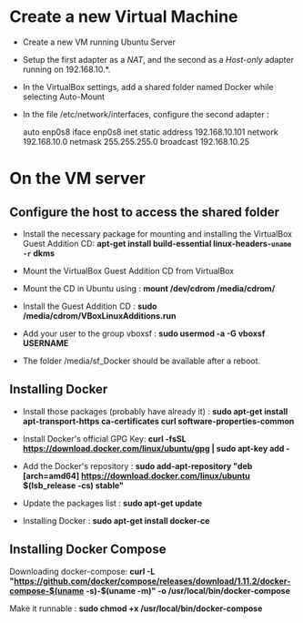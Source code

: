 Create a new Virtual Machine
============================

* Create a new VM running Ubuntu Server

* Setup the first adapter as a *NAT*, and the second as a *Host-only* adapter running on 192.168.10.*.

* In the VirtualBox settings, add a shared folder named Docker while selecting Auto-Mount

* In the file /etc/network/interfaces, configure the second adapter :

	auto enp0s8
	iface enp0s8 inet static
		address 192.168.10.101
		network 192.168.10.0
		netmask 255.255.255.0
		broadcast 192.168.10.25


On the VM server
================

Configure the host to access the shared folder
----------------------------------------------

* Install the necessary package for mounting and installing the VirtualBox Guest Addition CD: **apt-get install build-essential linux-headers-`uname -r` dkms**

* Mount the VirtualBox Guest Addition CD from VirtualBox

* Mount the CD in Ubuntu using : **mount /dev/cdrom /media/cdrom/**

* Install the Guest Addition CD : **sudo /media/cdrom/VBoxLinuxAdditions.run**

* Add your user to the group vboxsf : **sudo usermod -a -G vboxsf USERNAME**

* The folder /media/sf_Docker should be available after a reboot.

Installing Docker
-----------------

* Install those packages (probably have already it) : **sudo apt-get install apt-transport-https ca-certificates curl software-properties-common**

* Install Docker's official GPG Key: **curl -fsSL https://download.docker.com/linux/ubuntu/gpg | sudo apt-key add -**

* Add the Docker's repository : **sudo add-apt-repository "deb [arch=amd64] https://download.docker.com/linux/ubuntu $(lsb_release -cs) stable"**

* Update the packages list : **sudo apt-get update**

* Installing Docker : **sudo apt-get install docker-ce**

Installing Docker Compose
-------------------------

Downloading docker-compose: **curl -L "https://github.com/docker/compose/releases/download/1.11.2/docker-compose-$(uname -s)-$(uname -m)" -o /usr/local/bin/docker-compose**

Make it runnable : **sudo chmod +x /usr/local/bin/docker-compose**
